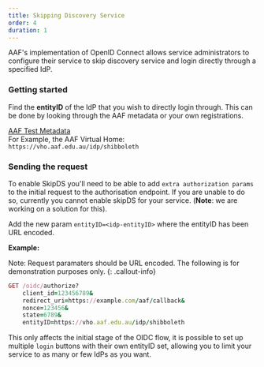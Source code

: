 ```yaml
---
title: Skipping Discovery Service
order: 4
duration: 1
---
```


AAF's implementation of OpenID Connect allows service administrators to configure their service to skip discovery service and login directly through a specified IdP.

### Getting started


Find the **entityID** of the IdP that you wish to directly login through. This can be done by looking through the AAF metadata or your own registrations.

<a href="https://md.test.aaf.edu.au/" class="btn btn-outline-primary mb-3">AAF Test Metadata</a>
<br>
For Example, the AAF Virtual Home: `https://vho.aaf.edu.au/idp/shibboleth`


### Sending the request


To enable SkipDS you'll need to be able to add `extra authorization params`  to the initial request to the
authorisation endpoint. If you are unable to do so, currently you cannot enable skipDS for your service. (**Note**: we are working on a solution for this).


Add the new param `entityID=<idp-entityID>` where the entityID has been URL encoded.


**Example:**

Note: Request paramaters should be URL encoded. The following is for demonstration purposes only.
{: .callout-info}

```ruby
GET /oidc/authorize?
    client_id=123456789&
    redirect_uri=https://example.com/aaf/callback&
    nonce=123456&
    state=6789&
    entityID=https://vho.aaf.edu.au/idp/shibboleth
```


This only affects the initial stage of the OIDC flow, it is possible to set up multiple `login` buttons with their own entityID set, allowing you to limit your service to as many or few IdPs as you want.
